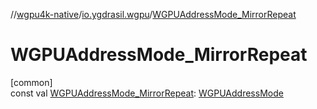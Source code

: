 //[wgpu4k-native](../../index.md)/[io.ygdrasil.wgpu](index.md)/[WGPUAddressMode_MirrorRepeat](-w-g-p-u-address-mode_-mirror-repeat.md)

# WGPUAddressMode_MirrorRepeat

[common]\
const val [WGPUAddressMode_MirrorRepeat](-w-g-p-u-address-mode_-mirror-repeat.md): [WGPUAddressMode](-w-g-p-u-address-mode/index.md)